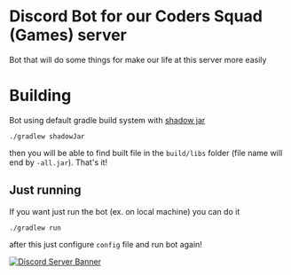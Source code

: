 # Discord Bot for our Coders Squad (Games) server
Bot that will do some things for make our life at this server more easily

# Building
Bot using default gradle build system with [shadow jar](https://imperceptiblethoughts.com/shadow/)
```shell
./gradlew shadowJar
```
then you will be able to find built file in the `build/libs` folder (file name will end by `-all.jar`).
That's it!

## Just running
If you want just run the bot (ex. on local machine) you can do it
```shell
./gradlew run
```
after this just configure `config` file and run bot again!

[![Discord Server Banner](https://discordapp.com/api/guilds/1062062559462699069/widget.png?style=banner3)](https://discord.gg/t5Ddh5tE9C)